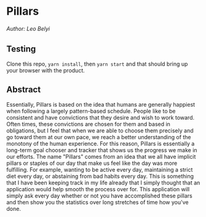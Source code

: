 # Pillars
###### Author: Leo Belyi

## Testing

Clone this repo, `yarn install`, then `yarn start` and that should bring up your browser with the product.

## Abstract

Essentially, Pillars is based on the idea that humans are generally happiest when following a largely pattern-based 
schedule. People like to be consistent and have convictions that they desire and wish to work toward. Often times, these
convictions are chosen for them and based in obligations, but I feel that when we are able to choose them precisely and
go toward them at our own pace, we reach a better understanding of the monotony of the human experience. For this 
reason, Pillars is essentially a long-term goal chooser and tracker that shows us the progress we make in our efforts.
The name "Pillars" comes from an idea that we all have implicit pillars or staples of our day that make us feel like the
day was more fulfilling. For example, wanting to be active every day, maintaining a strict diet every day, or
abstaining from bad habits every day. This is something that I have been keeping track in my life already that I simply 
thought that an application would help smooth the process over for. This application will simply ask every day whether 
or not you have accomplished these pillars and then show you the statistics over long stretches of time how you've done.



